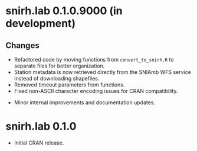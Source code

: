 # snirh.lab 0.1.0.9000 (in development)

## Changes
* Refactored code by moving functions from `convert_to_snirh.R` to separate files for better organization.
* Station metadata is now retrieved directly from the SNIAmb WFS service instead of downloading shapefiles.
* Removed timeout parameters from functions.
* Fixed non-ASCII character encoding issues for CRAN compatibility.
- Minor internal improvements and documentation updates.

# snirh.lab 0.1.0

* Initial CRAN release.